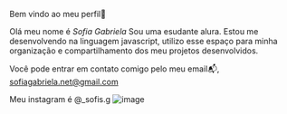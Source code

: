 Bem vindo ao meu perfil💙

Olá meu nome é *Sofia Gabriela*
Sou uma esudante alura. Estou me desenvolvendo na linguagem javascript, utilizo esse espaço para minha organização e compartilhamento dos meu projetos desenvolvidos.

Você pode entrar em contato comigo pelo meu email📬,
sofiagabriela.net@gmail.com 

Meu instagram é @_sofis.g
![image](https://github.com/soso-fria/reposit-rio-1/assets/170028924/2aa8e183-a651-4eaf-8570-8fa20aaadf18)

